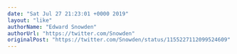 ```yaml
---
date: "Sat Jul 27 21:23:01 +0000 2019"
layout: "like"
authorName: "Edward Snowden"
authorUrl: "https://twitter.com/Snowden"
originalPost: "https://twitter.com/Snowden/status/1155227112099524609"
---
```


